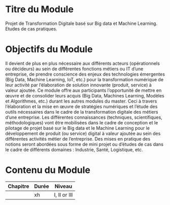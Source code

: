 
# Titre du Module

Projet de Transformation Digitale basé sur Big data et Machine Learning. Etudes de cas pratiques.

# Objectifs du Module

Il devient de plus en plus nécessaire aux différents acteurs (opérationnels ou décideurs)
au sein de différentes fonctions métiers ou IT d’une entreprise, de prendre conscience des
enjeux des technologies émergentes (Big Data, Machine Learning, IoT, etc.) pour la
transformation numérique de leur activité par l’élaboration de solution innovante (produit,
service) à valeur ajoutée. Ce module offre aux participants l’opportunité de mettre en
œuvre et de consolider leurs acquis (Big Data, Machines Learning, Modèles et Algorithmes,
etc.) durant les autres modules du master. Ceci à travers l’élaboration et la mise en œuvre
de stratégies numériques et l’étude des outils nécessaires dans le cadre de la
transformation digitale des métiers d’une entreprise. Les différentes connaissances
(techniques, scientifiques, méthodologiques) vont être mobilisées dans le cadre de
conception et le pilotage de projet basé sur le Big data et le Machine Learning pour le
développement de produit (ou service) digital à valeur ajoutée au sein des différentes
activités métier de l’entreprise. Des mises en pratique des notions seront abordées sous
forme de mini projet ou d’études de cas dans le cadre de différents domaines : Industrie,
Santé, Logistique, etc.

# Contenu du Module

| Chapitre | Durée | Niveau |
|---|---|---|
|  | xh | I, II or III |
